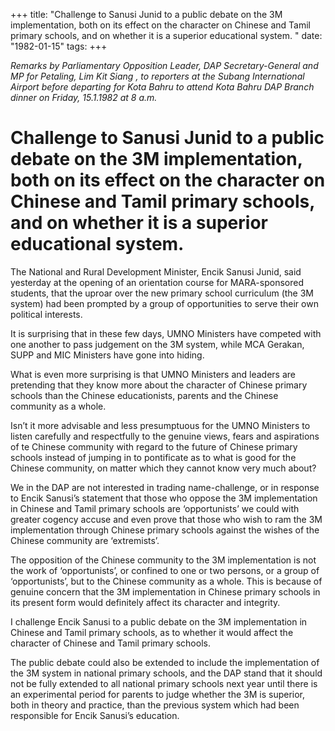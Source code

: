 +++ 
title: "Challenge to Sanusi Junid to a public debate on the 3M implementation, both on its effect on the character on Chinese and Tamil primary schools, and on whether it is a superior educational system.	"
date: "1982-01-15"
tags:
+++

_Remarks by Parliamentary Opposition Leader, DAP Secretary-General and MP for Petaling, Lim Kit Siang , to reporters at the Subang International Airport before departing for Kota Bahru to attend Kota Bahru DAP Branch dinner on Friday, 15.1.1982 at 8 a.m._	

# Challenge to Sanusi Junid to a public debate on the 3M implementation, both on its effect on the character on Chinese and Tamil primary schools, and on whether it is a superior educational system.						

The National and Rural Development Minister, Encik Sanusi Junid, said yesterday at the opening of an orientation course for MARA-sponsored students, that the uproar over the new primary school curriculum (the 3M system) had been prompted by a group of opportunities to serve their own political interests.</u>

It is surprising that in these few days, UMNO Ministers have competed with one another to pass judgement on the 3M system, while MCA Gerakan, SUPP and MIC Ministers have gone into hiding.

What is even more surprising is that UMNO Ministers and leaders are pretending that they know more about the character of Chinese primary schools than the Chinese educationists, parents and the Chinese community as a whole.

Isn’t it more advisable and less presumptuous for the UMNO Ministers to listen carefully and respectfully to the genuine views, fears and aspirations of te Chinese community with regard to the future of Chinese primary schools instead of jumping in to pontificate as to what is good for the Chinese community, on matter which they cannot know very much about?

We in the DAP are not interested in trading name-challenge, or in response to Encik Sanusi’s statement that those who oppose the 3M implementation in Chinese and Tamil primary schools are ‘opportunists’ we could with greater cogency accuse and even prove that those who wish to ram the 3M implementation through Chinese primary schools against the wishes of the Chinese community are ‘extremists’.

The opposition of the Chinese community to the 3M implementation is not the work of ‘opportunists’, or confined to one or two persons, or a group of ‘opportunists’, but to the Chinese community as a whole. This is because of genuine concern that the 3M implementation in Chinese primary schools in its present form would definitely affect its character and integrity.

I challenge Encik Sanusi to a public debate on the 3M implementation in Chinese and Tamil primary schools, as to whether it would affect the character of Chinese and Tamil primary schools.

The public debate could also be extended to include the implementation of the 3M system in national primary schools, and the DAP stand that it should not be fully extended to all national primary schools next year until there is an experimental period for parents to judge whether the 3M is superior, both in theory and practice, than the previous system which had been responsible for Encik Sanusi’s education.
 
